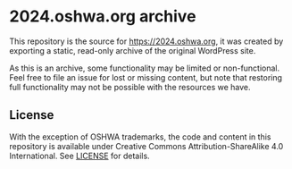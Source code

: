 # 2024.oshwa.org archive

This repository is the source for https://2024.oshwa.org, it was created by exporting a static, read-only archive of the original WordPress site.

As this is an archive, some functionality may be limited or non-functional. Feel free to file an issue for lost or missing content, but note that restoring full functionality may not be possible with the resources we have.

## License

With the exception of OSHWA trademarks, the code and content in this repository is available under Creative Commons Attribution-ShareAlike 4.0 International. See [LICENSE](./LICENSE) for details.

